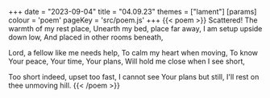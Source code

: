 +++
date = "2023-09-04"
title = "04.09.23"
themes = ["lament"]
[params]
  colour = 'poem'
  pageKey = 'src/poem.js'
+++
{{< poem >}}
Scattered! The warmth of my rest place,
Unearth my bed, place far away,
I am setup upside down low,
And placed in other rooms beneath,

Lord, a fellow like me needs help,
To calm my heart when moving,
To know Your peace, Your time, Your plans,
Will hold me close when I see short,

Too short indeed, upset too fast,
I cannot see Your plans but still,
I'll rest on thee unmoving hill.
{{< /poem >}}